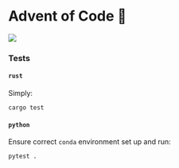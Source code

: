 # Advent of Code 🎄

![](https://imgs.xkcd.com/comics/the_true_meaning_of_christmas.png)

### Tests

#### `rust`

Simply:
```bash
cargo test
```

#### `python`

Ensure correct `conda` environment set up and run:
```bash
pytest .
```
